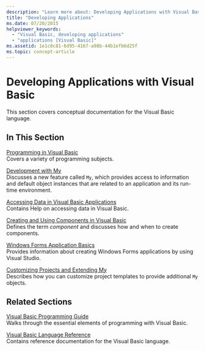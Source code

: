 ```yaml
---
description: "Learn more about: Developing Applications with Visual Basic"
title: "Developing Applications"
ms.date: 07/20/2015
helpviewer_keywords: 
  - "Visual Basic, developing applications"
  - "applications [Visual Basic]"
ms.assetid: 1e1c0c81-6d95-4167-a98b-44b1efb6d25f
ms.topic: concept-article
---
```

# Developing Applications with Visual Basic

This section covers conceptual documentation for the Visual Basic language.  
  
## In This Section  

 [Programming in Visual Basic](programming/index.md)  
 Covers a variety of programming subjects.  
  
 [Development with My](development-with-my/index.md)  
 Discusses a new feature called `My`, which provides access to information and default object instances that are related to an application and its run-time environment.  
  
 [Accessing Data in Visual Basic Applications](accessing-data.md)  
 Contains Help on accessing data in Visual Basic.  
  
 [Creating and Using Components in Visual Basic](creating-and-using-components.md)  
 Defines the term *component* and discusses how and when to create components.  
  
 [Windows Forms Application Basics](windows-forms/index.md)  
 Provides information about creating Windows Forms applications by using Visual Studio.  
  
 [Customizing Projects and Extending My](customizing-extending-my/index.md)  
 Describes how you can customize project templates to provide additional `My` objects.  
  
## Related Sections  

 [Visual Basic Programming Guide](../programming-guide/index.md)  
 Walks through the essential elements of programming with Visual Basic.  
  
 [Visual Basic Language Reference](../language-reference/index.md)  
 Contains reference documentation for the Visual Basic language.

